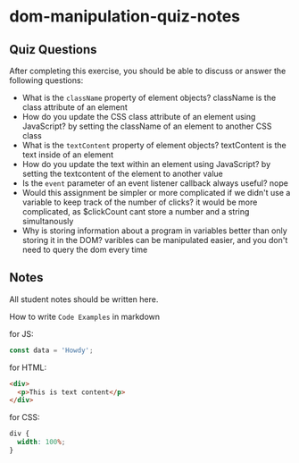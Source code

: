 # dom-manipulation-quiz-notes

## Quiz Questions

After completing this exercise, you should be able to discuss or answer the following questions:

- What is the `className` property of element objects?
  className is the class attribute of an element
- How do you update the CSS class attribute of an element using JavaScript?
  by setting the className of an element to another CSS class
- What is the `textContent` property of element objects?
  textContent is the text inside of an element
- How do you update the text within an element using JavaScript?
  by setting the textcontent of the element to another value
- Is the `event` parameter of an event listener callback always useful?
  nope
- Would this assignment be simpler or more complicated if we didn't use a variable to keep track of the number of clicks?
  it would be more complicated, as $clickCount cant store a number and a string simultanously
- Why is storing information about a program in variables better than only storing it in the DOM?
  varibles can be manipulated easier, and you don't need to query the dom every time

## Notes

All student notes should be written here.

How to write `Code Examples` in markdown

for JS:

```javascript
const data = 'Howdy';
```

for HTML:

```html
<div>
  <p>This is text content</p>
</div>
```

for CSS:

```css
div {
  width: 100%;
}
```
